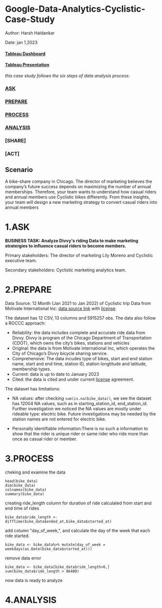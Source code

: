 # Google-Data-Analytics-Cyclistic-Case-Study
Author: Harsh Haldankar

Date: jan 1,2023

#### [Tableau Dashboard](https://public.tableau.com/views/cyclisticdataanalysis/Dashboard1?:language=en-US&publish=yes&:display_count=n&:origin=viz_share_link)
#### [Tableau Presentation](https://public.tableau.com/views/cyclisticdataanalysis/Story1?:language=en-US&publish=yes&:display_count=n&:origin=viz_share_link)
_this case study follows the six steps of data analysis process:_

### [ASK](#1.ASK)
### [PREPARE](#2.PREPARE)
### [PROCESS](#3.PROCESS)
### [ANALYSIS](#4.ANALYSIS)
### [SHARE]
### [ACT]

## Scenario
A bike-share company in Chicago. The director of marketing believes the company’s future success depends on maximizing the number of annual memberships. Therefore,
your team wants to understand how casual riders and annual members use Cyclistic bikes differently. From these insights, your team will design a new marketing strategy to convert casual riders into annual members

# 1.ASK
**BUSINESS TASK: Analyze Divvy's riding Data to make marketing stratergies to influence casual riders to become members.**

Primary stakeholders: The director of marketing Lily Moreno and Cyclistic executive team.

Secondary stakeholders: Cyclistic marketing analytics team.

# 2.PREPARE
Data Source: 12 Month (Jan 2021 to Jan 2022) of Cyclistic trip Data from Motivate International Inc: [data source link](https://divvy-tripdata.s3.amazonaws.com/index.html) with [license](https://www.divvybikes.com/data-license-agreement).

The dataset has 12 CSV, 13 columns and 5915257 obs. The data also follow a ROCCC approach:

- Reliability: the data includes complete and accurate ride data from Divvy. Divvy is program of the Chicago Department of Transportation (CDOT), which owns the city’s bikes, stations and vehicles
- Original: the data is from Motivate International Inc, which operates the City of Chicago’s Divvy bicycle sharing service.
- Comprehensive: The data incudes type of bikes, start and end station name, start and end time, station ID, station longtitude and latitude, membership types.
- Current: data is up to date to January 2023
- Cited: the data is cited and under current [license](https://www.divvybikes.com/data-license-agreement) agreement.

The dataset has limitations:

- NA values: after checking `sum(is.na(bike_data))`, we see the dataset has 12004 NA values, such as in starting_station_id, end_station_id. Further investigation we noticed the NA values are mostly under rideable type: electric bike. Future investigations may be needed by the station names are not entered for electric bike.

- Personally identifiable information:There is no such a information to show that the rider is unique rider or same rider who ride more than once as casual rider or member.

# 3.PROCESS
cheking and examine the data
```
head(bike_data)
dim(bike_data)
colnames(bike_data)
summary(bike_data)
```

creating ride_length column for duration of ride calculated from start and end time of rides
```
bike_data$ride_length <- difftime(bike_data$ended_at,bike_data$started_at)
```

add column "day_of_week,", and calculate the day of the week that each ride started.
```
bike_data <- bike_data%>% mutate(day_of_week = weekdays(as.Date(bike_data$started_at)))
```

remove data error
```
bike_data <- bike_data[bike_data$ride_length>0,] 
sum(bike_data$ride_length > 86400)
```
now data is ready to analyze

# 4.ANALYSIS
